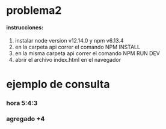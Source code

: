 # problema2

#### instrucciones:

1. instalar node version v12.14.0 y npm v6.13.4
2. en la carpeta api correr el comando NPM INSTALL
3. en la misma carpeta api correr el comando NPM RUN DEV
4. abrir el archivo index.html en el navegador

# ejemplo de consulta

### hora  5:4:3
### agregado  +4
